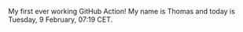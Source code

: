 My first ever working GitHub Action!
My name is Thomas and today is Tuesday, 9 February, 07:19 CET. 
